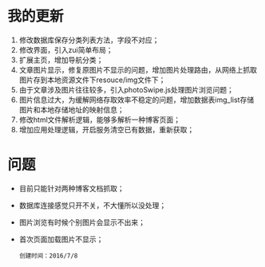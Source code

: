 
我的更新
====
1. 修改数据库保存分类列表方法，字段不对应；
2. 修改界面，引入zui简单布局；
3. 扩展主页，增加导航分类；
4. 文章图片显示，修复原图片不显示的问题，增加图片处理路由，从网络上抓取图片存到本地资源文件下resouce/img文件下；
5. 由于文章涉及图片往往较多，引入photoSwipe.js处理图片浏览问题；
6. 图片信息过大，为缓解网络存取效率不稳定的问题，增加数据表img_list存储图片和本地存储地址的映射信息；
7. 修改html文件解析逻辑，能够多解析一种博客页面；
8. 增加应用处理逻辑，开启服务清空已有数据，重新获取；


问题
====

* 目前只能针对两种博客文档抓取；
* 数据库连接感觉只开不关，不大懂所以没处理；
* 图片浏览有时候个别图片会显示不出来；
* 首次页面加载图片不显示；


      创建时间：2016/7/8
